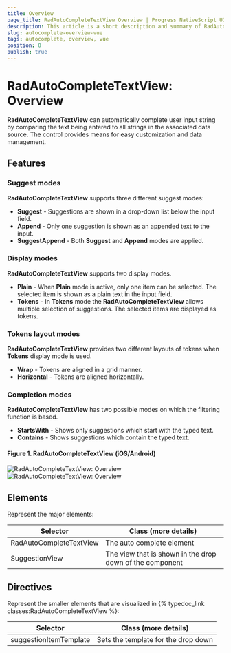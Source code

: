 ```yaml
---
title: Overview
page_title: RadAutoCompleteTextView Overview | Progress NativeScript UI Documentation
description: This article is a short description and summary of RadAutoCompleteTextView's features and their usage with Vue.
slug: autocomplete-overview-vue
tags: autocomplete, overview, vue
position: 0
publish: true
---
```


# RadAutoCompleteTextView: Overview

**RadAutoCompleteTextView** can automatically complete user input string by comparing the text being entered to all strings in the associated data source. The control provides means for easy customization and data management.

## Features
### Suggest modes
**RadAutoCompleteTextView** supports three different suggest modes:

- **Suggest** - Suggestions are shown in a drop-down list below the input field.
- **Append** - Only one suggestion is shown as an appended text to the input. 
- **SuggestAppend** - Both **Suggest** and **Append** modes are applied.

### Display modes
**RadAutoCompleteTextView** supports two display modes.

- **Plain** - When **Plain** mode is active, only one item can be selected. The selected item is shown as a plain text in the input field.
- **Tokens** - In **Tokens** mode the **RadAutoCompleteTextView** allows multiple selection of suggestions. The selected items are displayed as tokens.

### Tokens layout modes
**RadAutoCompleteTextView** provides two different layouts of tokens when **Tokens** display mode is used.

- **Wrap** - Tokens are aligned in a grid manner. 
- **Horizontal** - Tokens are aligned horizontally.

### Completion modes
**RadAutoCompleteTextView** has two possible modes on which the filtering function is based.

- **StartsWith** - Shows only suggestions which start with the typed text.
- **Contains** - Shows suggestions which contain the typed text.

#### Figure 1. RadAutoCompleteTextView (iOS/Android)
![RadAutoCompleteTextView: Overview](../../../ui/img/ns_ui/autocomplete-overview-ios.png "RadAutoCompleteTextView in iOS") ![RadAutoCompleteTextView: Overview](../../../ui/img/ns_ui/autocomplete-overview-android.png "RadAutoCompleteTextView in Android") 


## Elements
Represent the major elements:

| Selector          | Class (more details)                                  |
|-------------------|-------------------------------------------------------|
| RadAutoCompleteTextView | The auto complete element |
| SuggestionView | The view that is shown in the drop down of the component |


## Directives
Represent the smaller elements that are visualized in {% typedoc_link classes:RadAutoCompleteTextView %}:

| Selector          | Class (more details)                                  |
|-------------------|-------------------------------------------------------|
| suggestionItemTemplate | Sets the template for the drop down |

